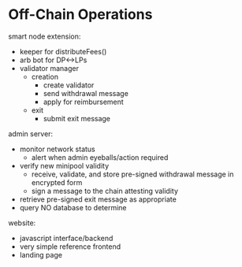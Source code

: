 # Off-Chain Operations

smart node extension:
- keeper for distributeFees()
- arb bot for DP<->LPs
- validator manager
  - creation
    - create validator
    - send withdrawal message
    - apply for reimbursement
  - exit
    - submit exit message

admin server:
- monitor network status
  - alert when admin eyeballs/action required
- verify new minipool validity
  - receive, validate, and store pre-signed withdrawal message in encrypted form
  - sign a message to the chain attesting validity
- retrieve pre-signed exit message as appropriate
- query NO database to determine 

website:
- javascript interface/backend
- very simple reference frontend
- landing page